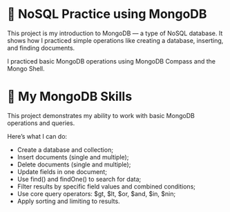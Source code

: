 # 🧭 NoSQL Practice using MongoDB

This project is my introduction to MongoDB — a type of NoSQL database.
It shows how I practiced simple operations like creating a database, inserting, and finding documents.

I practiced basic MongoDB operations using MongoDB Compass and the Mongo Shell.

# 🧠 My MongoDB Skills

This project demonstrates my ability to work with basic MongoDB operations and queries.

Here’s what I can do:
- Create a database and collection;
- Insert documents (single and multiple);
- Delete documents (single and multiple);
- Update fields in one document;
- Use find() and findOne() to search for data;
- Filter results by specific field values and combined conditions;
- Use core query operators: $gt, $lt, $or, $and, $in, $nin;
- Apply sorting and limiting to results.
